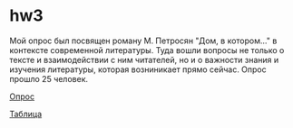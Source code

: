 # hw3
Мой опрос был посвящен роману М. Петросян "Дом, в котором..." в контексте современной литературы. Туда вошли вопросы не только о тексте и взаимодействии с ним читателей, но и о важности знания и изучения литературы, которая возниникает прямо сейчас. Опрос прошло 25 человек. 

[Опрос](https://goo.gl/forms/2Is252Ixi09U1udI2)

[Таблица](https://docs.google.com/spreadsheets/d/16y5j5evnwyYBXEcUGjPS0YRXsDiTH6QzRNCUvWK4xq0/edit#gid=2146277)
